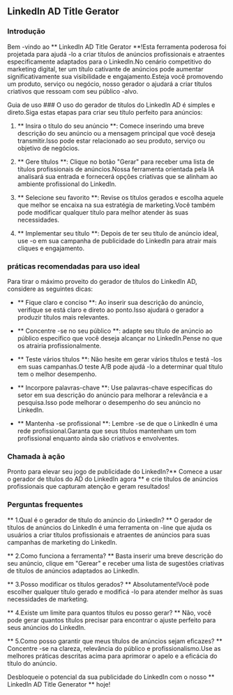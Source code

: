 ## LinkedIn AD Title Gerator

### Introdução
Bem -vindo ao ** LinkedIn AD Title Gerator **!Esta ferramenta poderosa foi projetada para ajudá -lo a criar títulos de anúncios profissionais e atraentes especificamente adaptados para o LinkedIn.No cenário competitivo do marketing digital, ter um título cativante de anúncios pode aumentar significativamente sua visibilidade e engajamento.Esteja você promovendo um produto, serviço ou negócio, nosso gerador o ajudará a criar títulos criativos que ressoam com seu público -alvo.

Guia de uso ###
O uso do gerador de títulos do LinkedIn AD é simples e direto.Siga estas etapas para criar seu título perfeito para anúncios:

1. ** Insira o título do seu anúncio **: Comece inserindo uma breve descrição do seu anúncio ou a mensagem principal que você deseja transmitir.Isso pode estar relacionado ao seu produto, serviço ou objetivo de negócios.

2. ** Gere títulos **: Clique no botão "Gerar" para receber uma lista de títulos profissionais de anúncios.Nossa ferramenta orientada pela IA analisará sua entrada e fornecerá opções criativas que se alinham ao ambiente profissional do LinkedIn.

3. ** Selecione seu favorito **: Revise os títulos gerados e escolha aquele que melhor se encaixa na sua estratégia de marketing.Você também pode modificar qualquer título para melhor atender às suas necessidades.

4. ** Implementar seu título **: Depois de ter seu título de anúncio ideal, use -o em sua campanha de publicidade do LinkedIn para atrair mais cliques e engajamento.

### práticas recomendadas para uso ideal
Para tirar o máximo proveito do gerador de títulos do LinkedIn AD, considere as seguintes dicas:

- ** Fique claro e conciso **: Ao inserir sua descrição do anúncio, verifique se está claro e direto ao ponto.Isso ajudará o gerador a produzir títulos mais relevantes.

- ** Concentre -se no seu público **: adapte seu título de anúncio ao público específico que você deseja alcançar no LinkedIn.Pense no que os atrairia profissionalmente.

- ** Teste vários títulos **: Não hesite em gerar vários títulos e testá -los em suas campanhas.O teste A/B pode ajudá -lo a determinar qual título tem o melhor desempenho.

- ** Incorpore palavras-chave **: Use palavras-chave específicas do setor em sua descrição do anúncio para melhorar a relevância e a pesquisa.Isso pode melhorar o desempenho do seu anúncio no LinkedIn.

- ** Mantenha -se profissional **: Lembre -se de que o LinkedIn é uma rede profissional.Garanta que seus títulos mantenham um tom profissional enquanto ainda são criativos e envolventes.

### Chamada à ação
Pronto para elevar seu jogo de publicidade do LinkedIn?** Comece a usar o gerador de títulos do AD do LinkedIn agora ** e crie títulos de anúncios profissionais que capturam atenção e geram resultados!

### Perguntas frequentes

** 1.Qual é o gerador de título do anúncio do LinkedIn? **
O gerador de títulos de anúncios do LinkedIn é uma ferramenta on -line que ajuda os usuários a criar títulos profissionais e atraentes de anúncios para suas campanhas de marketing do LinkedIn.

** 2.Como funciona a ferramenta? **
Basta inserir uma breve descrição do seu anúncio, clique em "Gerear" e receber uma lista de sugestões criativas de títulos de anúncios adaptados ao LinkedIn.

** 3.Posso modificar os títulos gerados? **
Absolutamente!Você pode escolher qualquer título gerado e modificá -lo para atender melhor às suas necessidades de marketing.

** 4.Existe um limite para quantos títulos eu posso gerar? **
Não, você pode gerar quantos títulos precisar para encontrar o ajuste perfeito para seus anúncios do LinkedIn.

** 5.Como posso garantir que meus títulos de anúncios sejam eficazes? **
Concentre -se na clareza, relevância do público e profissionalismo.Use as melhores práticas descritas acima para aprimorar o apelo e a eficácia do título do anúncio.

Desbloqueie o potencial da sua publicidade do LinkedIn com o nosso ** LinkedIn AD Title Generator ** hoje!